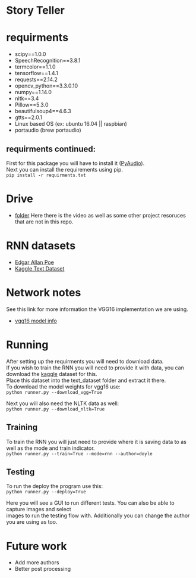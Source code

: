 # Story Teller

# requirments
- scipy==1.0.0
- SpeechRecognition==3.8.1
- termcolor==1.1.0
- tensorflow==1.4.1
- requests==2.14.2
- opencv_python==3.3.0.10
- numpy==1.14.0
- nltk==3.4
- Pillow==5.3.0
- beautifulsoup4==4.6.3
- gtts==2.0.1
- Linux based OS (ex: ubuntu 16.04 || raspbian)
- portaudio (brew portaudio)

## requirments continued:
First for this package you will have to install it ([PyAudio](http://people.csail.mit.edu/hubert/pyaudio/#downloads)).  
Next you can install the requirements using pip.  
  `pip install -r requirments.txt`  

# Drive
- [folder](https://drive.google.com/drive/folders/1fwhkkxTkv1GhdQuMBgT72--PmvSuGzkZ?usp=sharing)
Here there is the video as well as some other project resoruces that are not in this repo.  

# RNN datasets
- [Edgar Allan Poe](http://www.textfiles.com/etext/AUTHORS/POE/)
- [Kaggle Text Dataset](https://www.kaggle.com/mylesoneill/classic-literature-in-ascii)

# Network notes
See this link for more information the VGG16 implementation we are using.  
- [vgg16 model info](https://www.cs.toronto.edu/~frossard/post/vgg16/)


# Running
After setting up the requirments you will need to download data.  
If you wish to train the RNN you will need to provide it with data, you can download the [kaggle](https://www.kaggle.com/mylesoneill/classic-literature-in-ascii) dataset for this.  
Place this dataset into the text_dataset folder and extract it there.  
To download the model weights for vgg16 use:  
  `python runner.py --download_vgg=True`  
  
Next you will also need the NLTK data as well:  
  `python runner.py --download_nltk=True`  
  
## Training
To train the RNN you will just need to provide where it is saving data to as well as the mode and train indicator.  
  `python runner.py --train=True --mode=rnn --author=doyle`  

## Testing
To run the deploy the program use this:  
  `python runner.py --deploy=True`  
  
Here you will see a GUI to run different tests. You can also be able to capture images and select  
images to run the testing flow with. Additionally you can change the author you are using as too.  
  
# Future work
- Add more authors  
- Better post processing  
